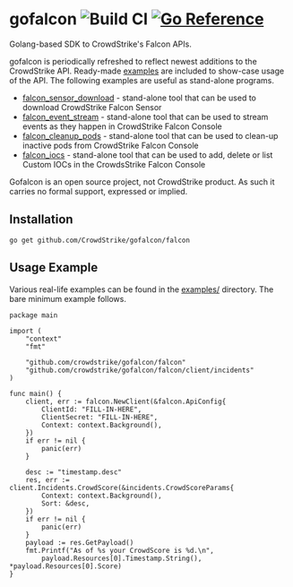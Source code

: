 
# gofalcon ![Build CI](https://github.com/CrowdStrike/gofalcon/workflows/Build%20CI/badge.svg) [![Go Reference](https://pkg.go.dev/badge/github.com/crowdstrike/gofalcon.svg)](https://pkg.go.dev/github.com/crowdstrike/gofalcon)
Golang-based SDK to CrowdStrike's Falcon APIs.

gofalcon is periodically refreshed to reflect newest additions to the CrowdStrike API. Ready-made [examples](examples) are included to show-case usage of the API. The following examples are useful as stand-alone programs.
 * [falcon_sensor_download](examples/falcon_sensor_download) - stand-alone tool that can be used to download CrowdStrike Falcon Sensor
 * [falcon_event_stream](examples/falcon_event_stream) - stand-alone tool that can be used to stream events as they happen in CrowdStrike Falcon Console
 * [falcon_cleanup_pods](examples/falcon_cleanup_pods) - stand-alone tool that can be used to clean-up inactive pods from CrowdStrike Falcon Console
 * [falcon_iocs](examples/falcon_iocs) - stand-alone tool that can be used to add, delete or list Custom IOCs in the CrowdsStrike Falcon Console


Gofalcon is an open source project, not CrowdStrike product. As such it carries
no formal support, expressed or implied.

## Installation
```
go get github.com/CrowdStrike/gofalcon/falcon
```

## Usage Example

Various real-life examples can be found in the [examples/](examples/) directory. The bare minimum example follows.

```
package main

import (
	"context"
	"fmt"

	"github.com/crowdstrike/gofalcon/falcon"
	"github.com/crowdstrike/gofalcon/falcon/client/incidents"
)

func main() {
	client, err := falcon.NewClient(&falcon.ApiConfig{
		ClientId: "FILL-IN-HERE",
		ClientSecret: "FILL-IN-HERE",
		Context: context.Background(),
	})
	if err != nil {
		panic(err)
	}

	desc := "timestamp.desc"
	res, err := client.Incidents.CrowdScore(&incidents.CrowdScoreParams{
		Context: context.Background(),
		Sort: &desc,
	})
	if err != nil {
		panic(err)
	}
	payload := res.GetPayload()
	fmt.Printf("As of %s your CrowdScore is %d.\n",
		payload.Resources[0].Timestamp.String(), *payload.Resources[0].Score)
}
```
